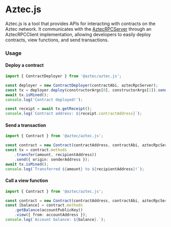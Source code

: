 # Aztec.js

Aztec.js is a tool that provides APIs for interacting with contracts on the Aztec network. It communicates with the [AztecRPCServer](../aztec-rpc/) through an AztecRPCClient implementation, allowing developers to easily deploy contracts, view functions, and send transactions.

### Usage

#### Deploy a contract

```typescript
import { ContractDeployer } from '@aztec/aztec.js';

const deployer = new ContractDeployer(contractAbi, aztecRpcServer);
const tx = deployer.deploy(constructorArgs[0], constructorArgs[1]).send();
await tx.isMined();
console.log('Contract deployed!');

const receipt = await tx.getReceipt();
console.log(`Contract address: ${receipt.contractAddress}`);
```

#### Send a transaction

```typescript
import { Contract } from '@aztec/aztec.js';

const contract = new Contract(contractAddress, contractAbi, aztecRpcServer);
const tx = contract.methods
    .transfer(amount, recipientAddress))
    .send({ origin: senderAddress });
await tx.isMined();
console.log(`Transferred ${amount} to ${recipientAddress}!`);
```

#### Call a view function

```typescript
import { Contract } from '@aztec/aztec.js';

const contract = new Contract(contractAddress, contractAbi, aztecRpcServer);
const [balance] = contract.methods
    .getBalance(accountPublicKey))
    .view({ from: accountAddress });
console.log(`Account balance: ${balance}.`);
```
